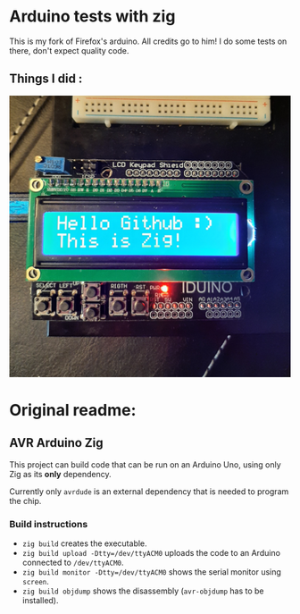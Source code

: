 # Arduino tests with zig

This is my fork of Firefox's arduino. All credits go to him!
I do some tests on there, don't expect quality code.

## Things I did :

![lcd_test](https://github.com/Guigui220D/avr-arduino-zig/blob/master/lcd_test.jpg)

# Original readme:

## AVR Arduino Zig

This project can build code that can be run on an Arduino Uno, using only Zig as its **only** dependency. 

Currently only `avrdude` is an external dependency that is needed to program the chip.

### Build instructions

* `zig build` creates the executable.
* `zig build upload -Dtty=/dev/ttyACM0` uploads the code to an Arduino connected to `/dev/ttyACM0`.
* `zig build monitor -Dtty=/dev/ttyACM0` shows the serial monitor using `screen`.  
* `zig build objdump` shows the disassembly (`avr-objdump` has to be installed).